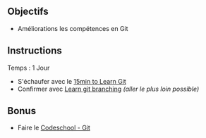 ## Objectifs

- Améliorations les compétences en Git

## Instructions

Temps : 1 Jour

- S'échaufer avec le [15min to Learn Git](https://try.github.io)
- Confirmer avec [Learn git branching](http://learngitbranching.js.org) _(aller le plus loin possible)_

## Bonus

- Faire le [Codeschool - Git ](https://www.codeschool.com/learn/git)
